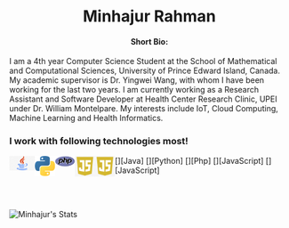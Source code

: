 
<h1 align="center">Minhajur Rahman</h1>

<h4 align="center"> Short Bio: </h4>

<p style="center">I am a 4th year Computer Science Student at the School of Mathematical and Computational Sciences, University of Prince Edward Island, Canada. My academic supervisor is Dr. Yingwei Wang, with whom I have been working for the last two years. I am currently working as a Research Assistant and Software Developer at Health Center Research Clinic, UPEI under Dr. William Montelpare. My interests include IoT, Cloud Computing, Machine Learning and Health Informatics.</p>

### I work with following technologies most!

[<img align="left" alt="Java" width="46px" src="icons/java.jpg" />][Java]
[<img align="left" alt="Python" width="36px" src="icons/py.png" />][Python]
[<img align="left" alt="PHP" width="36px" src="icons/php.svg" />][Php]
[<img align="left" alt="JavaScript" width="36px" src="icons/js.png" />][JavaScript]
[<img align="left" alt="JavaScript" width="36px" src="icons/js.png" />][JavaScript]

<br><br>

<img align="left" alt="Minhajur's Stats" src="https://github-readme-stats-swart-nine.vercel.app/api?username=Minhaj9800&show_icons=true&count_private=trueshow_icons=true&hide_border=true&hide=issues,contribs&theme=tokyonight"/>
<!--
**Minhaj9800/Minhaj9800** is a ✨ _special_ ✨ repository because its `README.md` (this file) appears on your GitHub profile.

Here are some ideas to get you started:

- 🔭 I’m currently working on ...
- 🌱 I’m currently learning ...
- 👯 I’m looking to collaborate on ...
- 🤔 I’m looking for help with ...
- 💬 Ask me about ...
- 📫 How to reach me: ...
- 😄 Pronouns: ...
- ⚡ Fun fact: ...
-->
